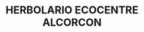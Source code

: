 ---
title: "HERBOLARIO ECOCENTRE ALCORCON"
url: /alcorcon/herbolario-ecocentre-alcorcon/
shop: herbolario
---